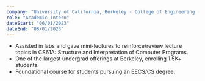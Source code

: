 ```yaml
---
company: "University of California, Berkeley - College of Engineering (EECS Department)"
role: "Academic Intern"
dateStart: "06/01/2023"
dateEnd: "08/01/2023"
---
```


- Assisted in labs and gave mini-lectures to reinforce/review lecture topics in CS61A: Structure and Interpretation of Computer Programs.
- One of the largest undergrad offerings at Berkeley, enrolling 1.5K+ students.
- Foundational course for students pursuing an EECS/CS degree.
